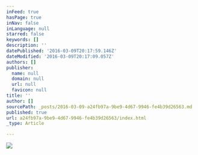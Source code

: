 ```yaml
---
inFeed: true
hasPage: true
inNav: false
inLanguage: null
starred: false
keywords: []
description: ''
datePublished: '2016-03-09T20:17:59.146Z'
dateModified: '2016-03-09T20:17:09.057Z'
authors: []
publisher:
  name: null
  domain: null
  url: null
  favicon: null
title: ''
author: []
sourcePath: _posts/2016-03-09-a24fb97a-9be9-4d67-9946-fe4b39d26563.md
published: true
url: a24fb97a-9be9-4d67-9946-fe4b39d26563/index.html
_type: Article

---
```

![](https://the-grid-user-content.s3-us-west-2.amazonaws.com/00a590ec-4e9a-49bb-b439-d1cadc39ff9b.png)